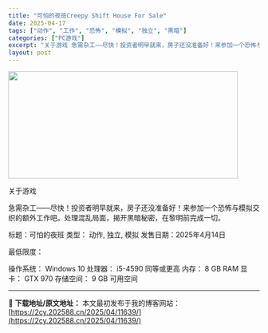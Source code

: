 ```yaml
---
title: "可怕的夜班Creepy Shift House For Sale"
date: 2025-04-17
tags: ["动作", "工作", "恐怖", "模拟", "独立", "黑暗"]
categories: ["PC游戏"]
excerpt: "关于游戏 急需杂工——尽快！投资者明早就来，房子还没准备好！来参加一个恐怖与模拟交织的额外工作吧。处理混乱局面，揭开黑暗秘密，在黎明前完成一切。 标题：可怕的夜班 类型： 动作, 独立, 模拟 发售日期：2025年4月14日 最低限度： 操作系统： Windows 10 处理器： i5-4590 同&hellip;"
layout: post
---
```


<img class="aligncenter size-full wp-image-11640" src="https://2cy.202588.cn/wp-content/uploads/2025/04/2025041706100835.webp" alt="" width="460" height="215" />

关于游戏

急需杂工——尽快！投资者明早就来，房子还没准备好！来参加一个恐怖与模拟交织的额外工作吧。处理混乱局面，揭开黑暗秘密，在黎明前完成一切。

标题：可怕的夜班
类型： 动作, 独立, 模拟
发售日期：2025年4月14日

最低限度：

操作系统： Windows 10
处理器： i5-4590 同等或更高
内存： 8 GB RAM
显卡： GTX 970
存储空间： 9 GB 可用空间

---
📖 **下载地址/原文地址：** 本文最初发布于我的博客网站：[https://2cy.202588.cn/2025/04/11639/](https://2cy.202588.cn/2025/04/11639/)
